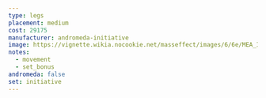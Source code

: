 ```yaml
---
type: legs
placement: medium
cost: 29175
manufacturer: andromeda-initiative
image: https://vignette.wikia.nocookie.net/masseffect/images/6/6e/MEA_Initiative_Recon_Legs.png/revision/latest/scale-to-width-down/350?cb=20180506003833
notes:
  - movement
  - set_bonus
andromeda: false
set: initiative
---
```

